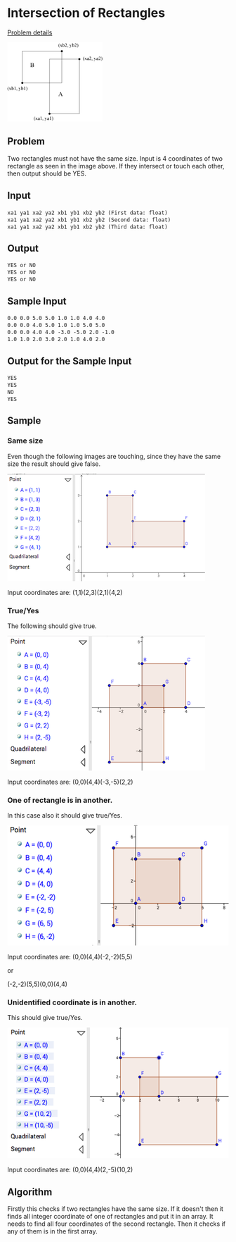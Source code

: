 # Intersection of Rectangles

[Problem details](http://judge.u-aizu.ac.jp/onlinejudge/description.jsp?id=0059)

![Intersection of rectangle](/img/intersection.gif)

## Problem

Two rectangles must not have the same size. Input is 4 coordinates of two rectangle as seen in the image above. If they intersect or touch each other, then output should be YES. 


## Input

    xa1 ya1 xa2 ya2 xb1 yb1 xb2 yb2 (First data: float)
    xa1 ya1 xa2 ya2 xb1 yb1 xb2 yb2 (Second data: float)
    xa1 ya1 xa2 ya2 xb1 yb1 xb2 yb2 (Third data: float)

## Output

    YES or NO 
    YES or NO 
    YES or NO 

## Sample Input

    0.0 0.0 5.0 5.0 1.0 1.0 4.0 4.0
    0.0 0.0 4.0 5.0 1.0 1.0 5.0 5.0
    0.0 0.0 4.0 4.0 -3.0 -5.0 2.0 -1.0
    1.0 1.0 2.0 3.0 2.0 1.0 4.0 2.0

## Output for the Sample Input

    YES
    YES
    NO
    YES

## Sample

### Same size 
Even though the following images are touching, since they have the same size the result should give false.

![Sample 1](/img/sample1.png)

Input coordinates are: (1,1)(2,3)(2,1)(4,2)

### True/Yes
The following should give true.

![Sample 2](/img/sample2.png)

Input coordinates are: (0,0)(4,4)(-3,-5)(2,2)

### One of rectangle is in another.
In this case also it should give true/Yes.

![Sample 2](/img/sample3.png)

Input coordinates are: (0,0)(4,4)(-2,-2)(5,5)

or

(-2,-2)(5,5)(0,0)(4,4)

### Unidentified coordinate is in another.

This should give true/Yes.

![Sample 2](/img/sample4.png)

Input coordinates are: (0,0)(4,4)(2,-5)(10,2)

## Algorithm

Firstly this checks if two rectangles have the same size. If it doesn't then it finds all integer coordinate of one of rectangles and put it in an array. 
It needs to find all four coordinates of the second rectangle. Then it checks if any of them is in the first array.  
